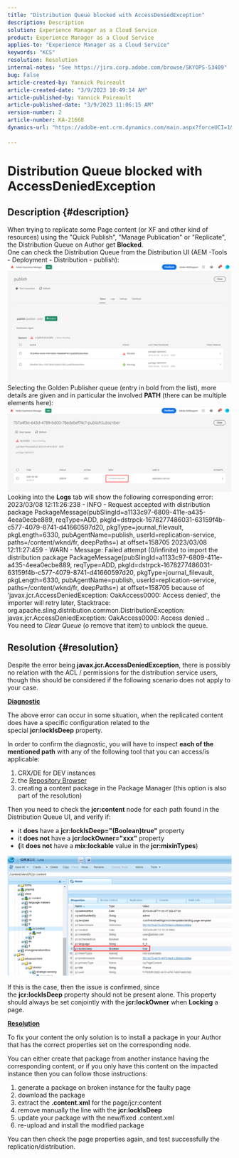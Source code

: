 ```yaml
---
title: "Distribution Queue blocked with AccessDeniedException"
description: Description
solution: Experience Manager as a Cloud Service
product: Experience Manager as a Cloud Service
applies-to: "Experience Manager as a Cloud Service"
keywords: "KCS"
resolution: Resolution
internal-notes: "See https://jira.corp.adobe.com/browse/SKYOPS-53409"
bug: False
article-created-by: Yannick Poireault
article-created-date: "3/9/2023 10:49:14 AM"
article-published-by: Yannick Poireault
article-published-date: "3/9/2023 11:06:15 AM"
version-number: 2
article-number: KA-21668
dynamics-url: "https://adobe-ent.crm.dynamics.com/main.aspx?forceUCI=1&pagetype=entityrecord&etn=knowledgearticle&id=bdfc3e05-68be-ed11-83ff-6045bd0065b6"

---
```

# Distribution Queue blocked with AccessDeniedException

## Description {#description}

When trying to replicate some Page content (or XF and other kind of resources) using the "Quick Publish", "Manage Publication" or "Replicate", the Distribution Queue on Author get <b>Blocked</b>.<br>One can check the Distribution Queue from the Distribution UI (AEM -Tools - Deployment - Distribution - publish):<br>![](assets/___c8fc3e05-68be-ed11-83ff-6045bd0065b6___.png)<br>Selecting the Golden Publisher queue (entry in bold from the list), more details are given and in particular the involved <b>PATH</b> (there can be multiple elements here):<br>![](assets/___d5fc3e05-68be-ed11-83ff-6045bd0065b6___.png)<br>Looking into the <b>Logs</b> tab will show the following corresponding error:<br>2023/03/08 12:11:26:238 - INFO - Request accepted with distribution package PackageMessage(pubSlingId=a1133c97-6809-411e-a435-4eea0ecbe889, reqType=ADD, pkgId=dstrpck-1678277486031-63159f4b-c577-4079-8741-d41660597d20, pkgType=journal_filevault, pkgLength=6330, pubAgentName=publish, userId=replication-service, paths=/content/wknd/fr, deepPaths=) at offset=158705
2023/03/08 12:11:27:459 - WARN - Message: Failed attempt (0/infinite) to import the distribution package PackageMessage(pubSlingId=a1133c97-6809-411e-a435-4eea0ecbe889, reqType=ADD, pkgId=dstrpck-1678277486031-63159f4b-c577-4079-8741-d41660597d20, pkgType=journal_filevault, pkgLength=6330, pubAgentName=publish, userId=replication-service, paths=/content/wknd/fr, deepPaths=) at offset=158705 because of 'javax.jcr.AccessDeniedException: OakAccess0000: Access denied', the importer will retry later,
Stacktrace: org.apache.sling.distribution.common.DistributionException: javax.jcr.AccessDeniedException: OakAccess0000: Access denied
..<br>You need to *Clear Queue* (o remove that item) to unblock the queue.

## Resolution {#resolution}


Despite the error being <b>javax.jcr.AccessDeniedException</b>, there is possibly no relation with the ACL / permissions for the distribution service users, though this should be considered if the following scenario does not apply to your case.



<u><b>Diagnostic</b></u>

The above error can occur in some situation, when the replicated content does have a specific configuration related to the special <b>jcr:lockIsDeep</b> property.

In order to confirm the diagnostic, you will have to inspect <b>each of the mentioned path</b> with any of the following tool that you can access/is applicable:

1. CRX/DE for DEV instances
2. the [Repository Browser](https://experienceleague.adobe.com/docs/experience-manager-cloud-service/content/implementing/developer-tools/repository-browser.html?lang=en)
3. creating a content package in the Package Manager (this option is also part of the resolution)


Then you need to check the <b>jcr:content</b> node for each path found in the Distribution Queue UI, and verify if:

- it <b>does </b>have a <b>jcr:lockIsDeep="(Boolean)true"</b> property
- it <b>does not </b>have a <b>jcr:lockOwner="xxx"</b> property
- <b>(</b>it <b>does not</b> have a <b>mix:lockable</b> value in the <b>jcr:mixinTypes</b>)


![](assets/e5fb7aa2-d8bd-ed11-83ff-6045bd0065b6.png)

If this is the case, then the issue is confirmed, since the <b>jcr:lockIsDeep</b> property should not be present alone. This property should always be set conjointly with the <b>jcr:lockOwner</b> when <b>Locking</b> a page.



<u><b>Resolution</b></u>

To fix your content the only solution is to install a package in your Author that has the correct properties set on the corresponding node.

You can either create that package from another instance having the corresponding content, or if you only have this content on the impacted instance then you can follow those instructions:

1. generate a package on broken instance for the faulty page
2. download the package
3. extract the <b>.content.xml</b> for the page/jcr:content
4. remove manually the line with the <b>jcr:lockIsDeep</b>
5. update your package with the new/fixed .content.xml
6. re-upload and install the modified package


You can then check the page properties again, and test successfully the replication/distribution.
